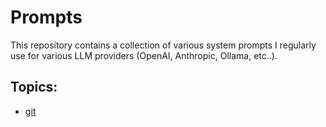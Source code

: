 # Prompts

This repository contains a collection of various system prompts I regularly use for various LLM providers (OpenAI, Anthropic, Ollama, etc..).

## Topics:

- [git](https://github.com/maxscheijen/prompts/tree/main/prompts/git)
